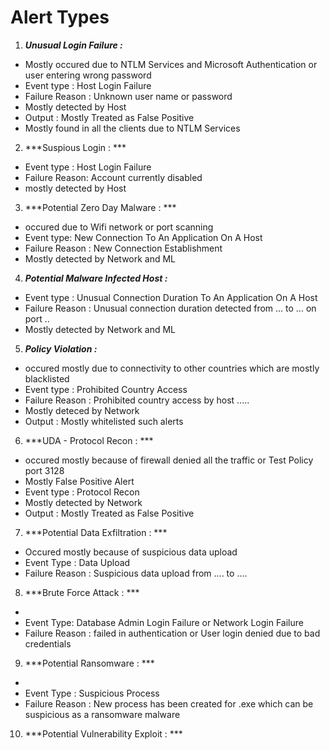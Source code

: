 # Alert Types 

1. ***Unusual Login Failure :***
- Mostly occured due to  NTLM Services and Microsoft Authentication or user entering wrong password
- Event type : Host Login Failure 
- Failure Reason : Unknown user name or password
- Mostly detected by Host
- Output : Mostly Treated as False Positive
- Mostly found in all the clients due to NTLM Services

2. ***Suspious Login : ***
- Event type : Host Login Failure
- Failure Reason: Account currently disabled 
- mostly detected by Host

3. ***Potential Zero Day Malware : ***
- occured due to Wifi network or port scanning
- Event type: New Connection To An Application On A Host
- Failure Reason : New Connection Establishment
- Mostly detected by Network and ML

4. ***Potential Malware Infected Host :*** 
- Event type : Unusual Connection Duration To An Application On A Host
- Failure Reason : Unusual connection duration detected from ... to ... on port ..
- Mostly detected by Network and ML


5. ***Policy Violation :***
- occured mostly due to connectivity to other countries which are mostly blacklisted
- Event  type : Prohibited Country Access
- Failure Reason : Prohibited country access by host .....
- Mostly deteced by Network
- Output : Mostly whitelisted such alerts

6. ***UDA - Protocol Recon : ***
- occured mostly because of firewall denied all the traffic or Test Policy port 3128
- Mostly False Positive Alert 
- Event type : Protocol Recon
- Mostly detected by Network
- Output : Mostly Treated as False Positive

7. ***Potential Data Exfiltration : ***
- Occured mostly because of suspicious data upload  
- Event Type : Data Upload
- Failure Reason : Suspicious data upload from .... to ....


8. ***Brute Force Attack : ***
- 
- Event Type: Database Admin Login Failure or Network Login Failure
- Failure Reason : failed in authentication or User login denied due to bad credentials

9. ***Potential Ransomware : ***
-
- Event Type : Suspicious Process
- Failure Reason : New process has been created for .exe which can be suspicious as a ransomware malware

10. ***Potential Vulnerability Exploit : ***


 
